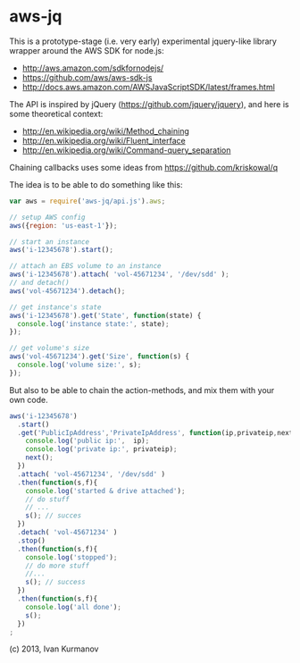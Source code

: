 aws-jq
======

This is a prototype-stage (i.e. very early) experimental jquery-like 
library wrapper around the AWS SDK for node.js:
 - http://aws.amazon.com/sdkfornodejs/ 
 - https://github.com/aws/aws-sdk-js
 - http://docs.aws.amazon.com/AWSJavaScriptSDK/latest/frames.html

The API is inspired by jQuery (https://github.com/jquery/jquery), 
and here is some theoretical context:
 - http://en.wikipedia.org/wiki/Method_chaining
 - http://en.wikipedia.org/wiki/Fluent_interface
 - http://en.wikipedia.org/wiki/Command-query_separation

Chaining callbacks uses some ideas from https://github.com/kriskowal/q

The idea is to be able to do something like this:

```javascript
var aws = require('aws-jq/api.js').aws;

// setup AWS config
aws({region: 'us-east-1'});

// start an instance
aws('i-12345678').start();

// attach an EBS volume to an instance
aws('i-12345678').attach( 'vol-45671234', '/dev/sdd' );
// and detach()
aws('vol-45671234').detach();

// get instance's state
aws('i-12345678').get('State', function(state) {
  console.log('instance state:', state);
});

// get volume's size
aws('vol-45671234').get('Size', function(s) {
  console.log('volume size:', s);  
});
```

But also to be able to chain the action-methods, and mix 
them with your own code.

```javascript
aws('i-12345678')
  .start()
  .get('PublicIpAddress','PrivateIpAddress', function(ip,privateip,next) {
    console.log('public ip:',  ip);
    console.log('private ip:', privateip);
    next();
  })
  .attach( 'vol-45671234', '/dev/sdd' )
  .then(function(s,f){
    console.log('started & drive attached');
    // do stuff
    // ...
    s(); // succes
  })
  .detach( 'vol-45671234' )
  .stop()
  .then(function(s,f){
    console.log('stopped');
    // do more stuff
    //...
    s(); // success
  })
  .then(function(s,f){
    console.log('all done');
    s(); 
  })
;
```


(c) 2013, Ivan Kurmanov
